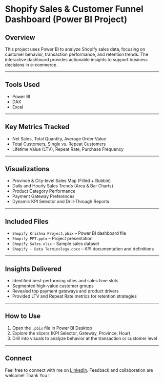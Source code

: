 # Shopify Sales & Customer Funnel Dashboard (Power BI Project)

## Overview ##
This project uses Power BI to analyze Shopify sales data, focusing on customer behavior, transaction performance, and retention trends. The interactive dashboard provides actionable insights to support business decisions in e-commerce.

---

## Tools Used ##
- Power BI
- DAX
- Excel

---

##  Key Metrics Tracked ##
- Net Sales, Total Quantity, Average Order Value
- Total Customers, Single vs. Repeat Customers
- Lifetime Value (LTV), Repeat Rate, Purchase Frequency

---

## Visualizations ##
- Province & City-level Sales Map (Filled + Bubble)
- Daily and Hourly Sales Trends (Area & Bar Charts)
- Product Category Performance
- Payment Gateway Preferences
- Dynamic KPI Selector and Drill-Through Reports

---

## Included Files ##
- `Shopify Krishna Project.pbix` – Power BI dashboard file
- `Shopify PPT.pptx` – Project presentation
- `Shopify Sales.xlsx` – Sample sales dataset
- `Shopify - Data Terminology.docx` – KPI documentation and definitions

---

##  Insights Delivered ##
- Identified best-performing cities and sales time slots
- Segmented high-value customer groups
- Revealed top payment gateways and product drivers
- Provided LTV and Repeat Rate metrics for retention strategies

---

##  How to Use ##
1. Open the `.pbix` file in Power BI Desktop
2. Explore the slicers (KPI Selector, Gateway, Province, Hour)
3. Drill into visuals to analyze behavior at the transaction or customer level

---

## Connect ##
Feel free to connect with me on [LinkedIn](https://www.linkedin.com/in/krishna-prasad-tanneeru-3556b1244). Feedback and collaboration are welcome!
Thank You ! 

